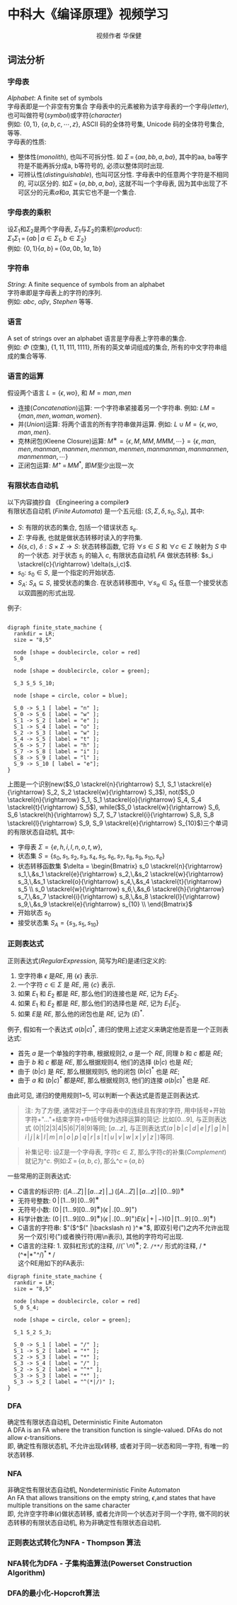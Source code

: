 # </center>**中科大《编译原理》视频学习**</center>
<center>视频作者 华保健</center>

## **词法分析**

### **字母表**
 $Alphabet$: A finite set of symbols  
 字母表即是一个非空有穷集合 字母表中的元素被称为该字母表的一个字母($letter$), 也可叫做符号($symbol$)或字符($character$)  
例如: $\{0,\,1\}$, $\{a,\,b,\,c,\cdots,z\}$, ASCII 码的全体符号集, Unicode 码的全体符号集合, 等等.  
字母表的性质:
- 整体性($monolith$), 也叫不可拆分性. 如 $\Sigma \,=\,\{aa, bb, a, ba\}$, 其中的aa, ba等字符是不能再拆分成a, b等符号的, 必须以整体同时出现.
- 可辨认性($distinguishable$), 也叫可区分性. 字母表中的任意两个字符是不相同的, 可以区分的. 如$\Sigma \,=\,\{a, bb, a, ba\}$, 这就不叫一个字母表, 因为其中出现了不可区分的元素$a$和$a$, 其实它也不是一个集合.

### **字母表的乘积**
设$\Sigma_1$和$\Sigma_2$是两个字母表, $\Sigma_1$与$\Sigma_2$的乘积($product$):  
$\Sigma_1 \Sigma_1\,=\,\{ab\,|\,a\in \Sigma_1,\,b\in \Sigma_2 \}$  
例如: $\{0,\,1\}\{a,\,b\}\,=\,\{0a,\,0b,\,1a,\,1b \}$

### **字符串**
$String$: A finite sequence of symbols from an alphabet  
字符串即是字母表上的字符的序列.  
例如: $abc$, $\alpha\beta\gamma$, $Stephen$ 等等. 

### **语言**
A set of strings over an alphabet
语言是字母表上字符串的集合.  
例如: $\Phi$ (空集), $\{ 1, 11, 111, 1111 \}$, 所有的英文单词组成的集合, 所有的中文字符串组成的集合等等.

### **语言的运算**

假设两个语言 $L = \{\epsilon, wo\}$, 和 $M = man,\,men$
- 连接($Concatenation$)运算: 一个字符串紧接着另一个字符串. 例如: $LM = \{man, men, woman, women\}$.
- 并($Union$)运算: 将两个语言的所有字符串做并运算. 例如: $L \cup M = \{\epsilon,\,wo,\,man,\,men\}$.
- 克林闭包(Kleene Closure)运算: $M^∗ = \{\epsilon,\,M,\,MM,\,MMM,\,\cdots\} =\{\epsilon,\,man,\,men,\,manman,\,manmen,\,menman,\,menmen,\,manmanman,\,manmanmen,\,manmenman,\,\cdots\}$
- 正闭包运算: $M^+\,=\,MM^*$, 即$M$至少出现一次
### **有限状态自动机**

以下内容摘抄自 《Engineering a compiler》  
有限状态自动机 $(Finite\,Automata)$ 是一个五元组:  $(S, \Sigma, \delta, s_0, S_A)$, 其中:  
- $S$: 有限的状态的集合, 包括一个错误状态 $s_e$.
- $\Sigma$: 字母表, 也就是做状态转移时读入的字符集.
- $\delta(s, c)$, $\delta :S\times \Sigma \rightarrow S$: 状态转移函数, 它将 $\forall s \in S$ 和 $\forall c \in \Sigma$ 映射为 $S$ 中的一个状态. 对于状态 $s_i$ 的输入 $c$, 有限状态自动机 $FA$ 做状态转移: $s_i \stackrel{c}{\rightarrow} \delta(s_i,c)$.
- $s_0$: $s_0 \in S$, 是一个指定的开始状态.
- $S_A$: $S_A \subseteq S$, 接受状态的集合. 在状态转移图中, $\forall s_a \in S_A$ 任意一个接受状态以双圆圈的形式出现.

例子:

```graphviz

digraph finite_state_machine {
  rankdir = LR;
  size = "8,5"

  node [shape = doublecircle, color = red]
  S_0

  node [shape = doublecircle, color = green];

  S_3 S_5 S_10;

  node [shape = circle, color = blue];

  S_0 -> S_1 [ label = "n" ];
  S_0 -> S_6 [ label = "w" ];
  S_1 -> S_2 [ label = "e" ];
  S_1 -> S_4 [ label = "o" ];
  S_2 -> S_3 [ label = "w" ];
  S_4 -> S_5 [ label = "t" ];
  S_6 -> S_7 [ label = "h" ];
  S_7 -> S_8 [ label = "i" ];
  S_8 -> S_9 [ label = "l" ];
  S_9 -> S_10 [ label = "e"];
}

```

上图是一个识别new($S_0 \stackrel{n}{\rightarrow} S_1, S_1 \stackrel{e}{\rightarrow} S_2, S_2 \stackrel{w}{\rightarrow} S_3$), not($S_0 \stackrel{n}{\rightarrow} S_1, S_1 \stackrel{o}{\rightarrow} S_4, S_4 \stackrel{t}{\rightarrow} S_5$), while($S_0 \stackrel{w}{\rightarrow} S_6, S_6 \stackrel{h}{\rightarrow} S_7, S_7 \stackrel{i}{\rightarrow} S_8, S_8 \stackrel{l}{\rightarrow} S_9, S_9 \stackrel{e}{\rightarrow} S_{10}$)三个单词的有限状态自动机, 
其中: 
- 字母表 $\Sigma = \{e,h,i,l,n,o,t,w\}$, 
- 状态集 $S = \{s_0, s_1, s_2, s_3, s_4, s_5, s_6, s_7, s_8, s_9, s_{10}, s_e\}$
- 状态转移函数集 $\delta = \begin{Bmatrix} s_0 \stackrel{n}{\rightarrow} s_1,\,&s_1 \stackrel{e}{\rightarrow} s_2,\,&s_2 \stackrel{w}{\rightarrow} s_3,\,&s_1 \stackrel{o}{\rightarrow} s_4,\,&s_4 \stackrel{t}{\rightarrow} s_5 \\ s_0 \stackrel{w}{\rightarrow} s_6,\,&s_6 \stackrel{h}{\rightarrow} s_7,\,&s_7 \stackrel{i}{\rightarrow} s_8,\,&s_8 \stackrel{l}{\rightarrow} s_9,\,&s_9 \stackrel{e}{\rightarrow} s_{10} \\ \end{Bmatrix}$
- 开始状态 $s_0$
- 接受状态集 $S_A = \{s_3, s_5, s_{10} \}$

### **正则表达式**

正则表达式($Regular Expression$, 简写为$RE$)是递归定义的:
1. 空字符串 $\epsilon$ 是$RE$, 用 $\{\epsilon\}$ 表示.
2. 一个字符 $c \in \Sigma$ 是 $RE$, 用 $\{c\}$ 表示.
3. 如果 $E_1$ 和 $E_2$ 都是 $RE$, 那么他们的连接也是 $RE$, 记为 $E_1E_2$.
4. 如果 $E_1$ 和 $E_2$ 都是 $RE$, 那么他们的选择也是 $RE$, 记为 $E_1|E_2$.
5. 如果 $E$是 $RE$, 那么他的闭包也是 $RE$, 记为 $(E)^*$.

例子, 假如有一个表达式 $a(b|c)^*$, 递归的使用上述定义来确定他是否是一个正则表达式:
- 首先 $a$ 是一个单独的字符串, 根据规则2, $a$ 是一个 $RE$, 同理 $b$ 和 $c$ 都是 $RE$;
- 由于 $b$ 和 $c$ 都是 $RE$, 那么根据规则4, 他们的选择 $(b|c)$ 也是 $RE$;
- 由于 $(b|c)$ 是 $RE$, 那么根据规则5, 他的闭包 $(b|c)^*$ 也是 $RE$;
- 由于 $a$ 和 $(b|c)^*$ 都是$RE$, 那么根据规则3, 他们的连接 $a(b|c)^*$ 也是 $RE$.  

由此可见, 递归的使用规则1~5, 可以判断一个表达式是否是正则表达式.  

>注: 为了方便, 通常对于一个字母表中的连续且有序的字符, 用中括号+开始字符+"..."+结束字符+中括号做为选择运算的简记: 比如$[0\dots 9]$, 与正则表达式 $(0|1|2|3|4|5|6|7|8|9)$等同; $[a\dots z]$, 与正则表达式$(a\,|\, b\,|\, c\,|\, d\,|\, e\,|\, f\,|\, g\,|\, h\,|\, i\,|\, j\,|\, k\,|\, l\,|\, m\,|\, n\,|\, o\,|\, p\,|\, q\,|\, r\,|\, s\,|\, t\,|\, u\,|\, v\,|\, w\,|\, x\,|\, y\,|\, z\,|\, )$等同.  

> 补集记号: 设$\Sigma$是一个字母表, 字符$c\in \Sigma$, 那么字符$c$的补集($Complement$)就记为^$c$. 例如:$\Sigma\,=\,\{a,\,b,\,c \}$, 那么^$c\,=\,\{ a,\,b \}$

一些常用的正则表达式:  
- C语言的标识符: $([A\dots Z]\,|\,[a\dots z]\,|\, \_)\,([A\dots Z]\,|\,[a\dots z]\,|\,[0\dots 9])^∗$
- 无符号整数: $0\,|\,[1\dots9]\,[0\dots9]^∗$
- 无符号小数: $(0\,|\, [1\dots 9] [0\dots 9]^∗) (\epsilon\,|\,  .[0\dots 9]^+)$
- 科学计数法: $(0\,|\, [1\dots 9] [0\dots 9]^∗) (\epsilon\,|\,  .[0\dots 9]^+)E(\epsilon\,|\,+\,|\,-)(0\,|\,[1\dots9]\,[0\dots9]^∗)$
- C语言的字符串:  $"($^$(" |\backslash n) )^∗"$, 即双引号(")之内不允许出现另一个双引号(")或者换行符(用\n表示), 其他的字符均可出现.
- C语言的注释: 1. 双斜杠形式的注释,  $//($ˆ$\backslash n)^∗$; 2. `/**/` 形式的注释, $/*($^$*|*^+$^$/)^**/$  
这个RE用如下的FA表示:

```graphviz
digraph finite_state_machine {
  rankdir = LR;
  size = "8,5"

  node [shape = doublecircle, color = red]
  S_0 S_4;

  node [shape = circle, color = green];

  S_1 S_2 S_3;

  S_0 -> S_1 [ label = "/" ];
  S_1 -> S_2 [ label = "*" ];
  S_2 -> S_3 [ label = "*" ];
  S_3 -> S_4 [ label = "/" ];
  S_2 -> S_2 [ label = "^*" ];
  S_3 -> S_3 [ label = "*" ];
  S_3 -> S_2 [ label = "^(*|/)" ];
}
```

### **DFA**
确定性有限状态自动机, Deterministic Finite Automaton  
A DFA is an FA where the transition function is single-valued. DFAs do not allow $\epsilon$-transitions.  
即, 确定性有限状态机, 不允许出现$\epsilon$转移, 或者对于同一状态和同一字符, 有唯一的状态转移.

### **NFA**
非确定性有限状态自动机, Nondeterministic Finite Automaton  
An FA that allows transitions on the empty string,
$\epsilon$,and states that have multiple transitions on the same character  
即, 允许空字符串($\epsilon$)做状态转移, 或者允许同一个状态对于同一个字符, 做不同的状态转移的有限状态自动机, 称为非确定性有限状态自动机.

### **正则表达式转化为NFA - Thompson 算法**

### **NFA转化为DFA - 子集构造算法(Powerset Construction Algorithm)**

### **DFA的最小化-Hopcroft算法**